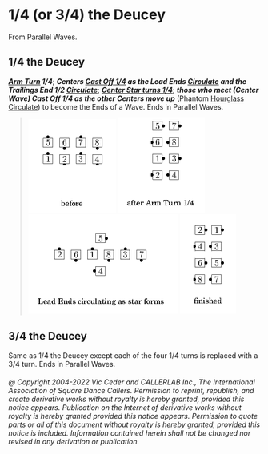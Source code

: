 
# 1/4 (or 3/4) the Deucey

From Parallel Waves.

## 1/4 the Deucey

***[Arm Turn](../b1/allemande.md) 1/4***;
***Centers [Cast Off 1/4](../ms/cast_off_three_quarters.md)
as the Lead Ends [Circulate](../b1/circulate.md)
and the Trailings End 1/2 [Circulate](../b1/circulate.md)***;
***[Center Star turns 1/4](../b1/star.md)***;
***those who meet (Center Wave) Cast
Off 1/4 as the other Centers move up*** (Phantom
[Hourglass Circulate](../a2/hourglass_circulate.md))
to become the Ends of a Wave. Ends in Parallel
Waves.

> 
> ![alt](1_4_the_deucey-1.png)
> ![alt](1_4_the_deucey-2.png)
> ![alt](1_4_the_deucey-3.png)
> ![alt](1_4_the_deucey-4.png)
> 

## 3/4 the Deucey

Same as 1/4 the Deucey except each of the four 1/4 turns 
is replaced with a 3/4 turn. Ends in Parallel Waves.

###### @ Copyright 2004-2022 Vic Ceder and CALLERLAB Inc., The International Association of Square Dance Callers. Permission to reprint, republish, and create derivative works without royalty is hereby granted, provided this notice appears. Publication on the Internet of derivative works without royalty is hereby granted provided this notice appears. Permission to quote parts or all of this document without royalty is hereby granted, provided this notice is included. Information contained herein shall not be changed nor revised in any derivation or publication.
